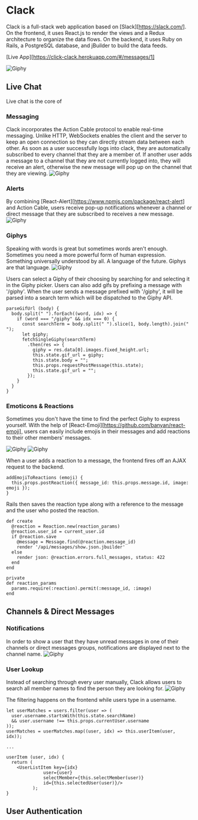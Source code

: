 # Clack

Clack is a full-stack web application based on [Slack][https://slack.com/]. On the frontend, it uses React.js to render the views and a Redux architecture to organize the data flows. On the backend, it uses Ruby on Rails, a PostgreSQL database, and jBuilder to build the data feeds.

[Live App][https://click-clack.herokuapp.com/#/messages/1]

![Giphy](/docs/README-gifs/login.gif)

## Live Chat
Live chat is the core of

### Messaging
Clack incorporates the Action Cable protocol to enable real-time messaging.
Unlike HTTP, WebSockets enables the client and the server to keep an open
connection so they can directly stream data between each other. As soon as
a user successfully logs into clack, they are automatically subscribed to
every channel that they are a member of. If another user adds a message to
a channel that they are not currently logged into, they will receive an alert,
otherwise the new message will pop up on the channel that they are viewing.
![Giphy](/docs/README-gifs/messaging.gif)

### Alerts
By combining [React-Alert][https://www.npmjs.com/package/react-alert] and
Action Cable, users receive pop-up notifications whenever a channel or
direct message that they are subscribed to receives a new message.
![Giphy](/docs/README-gifs/alert.gif)

### Giphys
Speaking with words is great but sometimes words aren't enough. Sometimes
you need a more powerful form of human expression. Something universally
understood by all. A language of the future. Giphys are that language.
![Giphy](/docs/README-gifs/giphy.gif)

Users can select a Giphy of their choosing by searching for and selecting
it in the Giphy picker. Users can also add gifs by prefixing a message with
'/giphy'. When the user sends a message prefixed with '/giphy', it will be
parsed into a search term which will be dispatched to the Giphy API.

```
parseGifUrl (body) {
  body.split(" ").forEach((word, idx) => {
    if (word === "/giphy" && idx === 0) {
      const searchTerm = body.split(" ").slice(1, body.length).join(" ");
      let giphy;
      fetchSingleGiphy(searchTerm)
        .then(res => {
          giphy = res.data[0].images.fixed_height.url;
          this.state.gif_url = giphy;
          this.state.body = "";
          this.props.requestPostMessage(this.state);
          this.state.gif_url = "";
        });
    }
  }
}
```

### Emoticons & Reactions
Sometimes you don't have the time to find the perfect Giphy to express yourself.
With the help of [React-Emoji][https://github.com/banyan/react-emoji],
users can easily include emojis in their messages and add reactions to their
other members' messages.

![Giphy](/docs/README-gifs/emoticon.gif)
![Giphy](/docs/README-gifs/reaction.gif)

When a user adds a reaction to a message, the frontend fires off an AJAX request to the backend.

```
addEmojiToReactions (emoji) {
  this.props.postReaction({ message_id: this.props.message.id, image: emoji });
}
```

Rails then saves the reaction type along with a reference to the message and the user who posted the reaction.

```
def create
  @reaction = Reaction.new(reaction_params)
  @reaction.user_id = current_user.id
  if @reaction.save
    @message = Message.find(@reaction.message_id)
    render '/api/messages/show.json.jbuilder'
  else
    render json: @reaction.errors.full_messages, status: 422
  end
end

private
def reaction_params
  params.require(:reaction).permit(:message_id, :image)
end
```

## Channels & Direct Messages

### Notifications
In order to show a user that they have unread messages in one of their channels or direct messages groups, notifications are displayed next to the channel name.
![Giphy](/docs/README-gifs/notification.gif)

### User Lookup
Instead of searching through every user manually, Clack allows users to search all
member names to find the person they are looking for.
![Giphy](/docs/README-gifs/directmessage.gif)

The filtering happens on the frontend while users type in a username.
```
let userMatches = users.filter(user => (
  user.username.startsWith(this.state.searchName)
  && user.username !== this.props.currentUser.username
));
userMatches = userMatches.map((user, idx) => this.userItem(user, idx));

...

userItem (user, idx) {
  return (
    <UserListItem key={idx}
              user={user}
              selectMember={this.selectMember(user)}
              id={this.selectedUser(user)}/>
          );
}
```

## User Authentication
